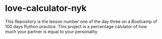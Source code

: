 # love-calculator-nyk
This Repository is the lesson number one of the day three on a Bootcamp of 100 days Python practice. This project is a percentage calulator of how much your partner is equal to your personality
